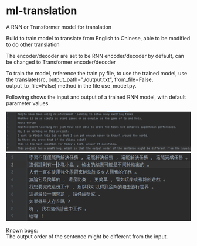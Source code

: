 # ml-translation
A RNN or Transformer model for translation

Build to train model to translate from English to Chinese, 
able to be modified to do other translation

The encoder/decoder are set to be RNN encoder/decoder by default, can be changed to Transformer encoder/decoder

To train the model, reference the train.py file, to use the trained model, use the 
translate(src, output_path="./output.txt", from_file=False, output_to_file=False) method in the
file use_model.py.

Following shows the input and output of a trained RNN model, with default 
parameter values.

<img src="./img/example_en.png" alt="English source">
<img src="./img/example_zh.png" alt="Chinese output">

Known bugs: <br> 
The output order of the sentence might be different from the input.

